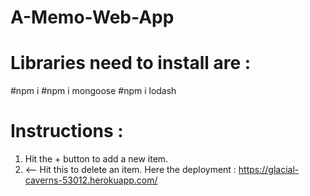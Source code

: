# A-Memo-Web-App
# Libraries need to install are :
#npm i
#npm i mongoose
#npm i lodash
# Instructions :
1. Hit the + button to add a new item.
2. <-- Hit this to delete an item.
Here the deployment : https://glacial-caverns-53012.herokuapp.com/
